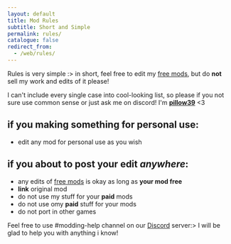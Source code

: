 ```yaml
---
layout: default
title: Mod Rules
subtitle: Short and Simple
permalink: rules/
catalogue: false
redirect_from:
  - /web/rules/
---
```


Rules is very simple :> in short, feel free to edit my [free mods], but do **not** sell my work and edits of it please!

I can't include every single case into cool-looking list, so please if you not sure use common sense or just ask me on discord! I'm **[pillow39]** <3

## if you making something for personal use:
- edit any mod for personal use as you wish

## if you about to post your edit *anywhere*:
- any edits of [free mods] is okay as long as **your mod free**
- **link** original mod
- do not use my stuff for your **paid** mods
- do not use omy **paid** stuff for your mods
- do not port in other games

Feel free to use #modding-help channel on our [Discord] server:> I will be glad to help you with anything i know!

[free mods]: https://www.xivmodarchive.com/user/111283
[discord]: https://discord.gg/yPbUXazxQ3
[pillow39]: https://discord.com/users/606138858618224640